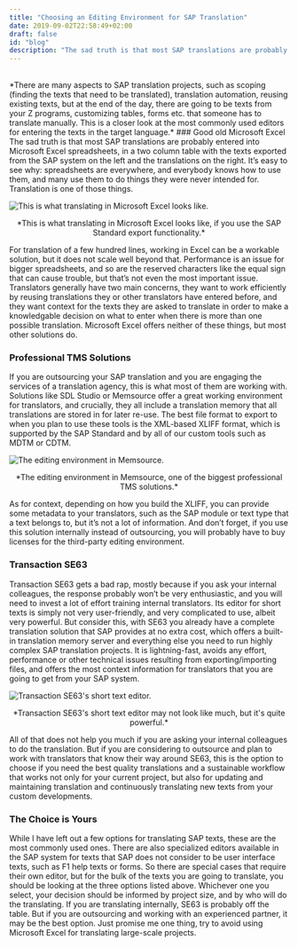 ```yaml
---
title: "Choosing an Editing Environment for SAP Translation"
date: 2019-09-02T22:58:49+02:00
draft: false
id: "blog"
description: "The sad truth is that most SAP translations are probably entered into Microsoft Excel spreadsheets, in a two column table with the texts exported from the SAP system on the left and the translations on the right."
---
```

<br>
*There are many aspects to SAP translation projects, such as scoping (finding the texts that need to be translated), translation automation, reusing existing texts, but at the end of the day, there are going to be texts from your Z programs, customizing tables, forms etc. that someone has to translate manually. This is a closer look at the most commonly used editors for entering the texts in the target language.*
### Good old Microsoft Excel
The sad truth is that most SAP translations are probably entered into Microsoft Excel spreadsheets, in a two column table with the texts exported from the SAP system on the left and the translations on the right. It’s easy to see why: spreadsheets are everywhere, and everybody knows how to use them, and many use them to do things they were never intended for. Translation is one of those things. 

![This is what translating in Microsoft Excel looks like.](/img/blog/Excel.jpg)
<center>*This is what translating in Microsoft Excel looks like, if you use the SAP Standard export functionality.*</center>

For translation of a few hundred lines, working in Excel can be a workable solution, but it does not scale well beyond that. Performance is an issue for  bigger spreadsheets, and so are the reserved characters like the equal sign that can cause trouble, but that’s not even the most important issue. Translators generally have two main concerns, they want to work efficiently by reusing translations they or other translators have entered before, and they want context for the texts they are asked to translate in order to make a knowledgable decision on what to enter when there is more than one possible translation. Microsoft Excel offers neither of these things, but most other solutions do.
### Professional TMS Solutions
If you are outsourcing your SAP translation and you are engaging the services of a translation agency, this is what most of them are working with. Solutions like SDL Studio or Memsource offer a great working environment for translators, and crucially, they all include a translation memory that all translations are stored in for later re-use. The best file format to export to when you plan to use these tools is the XML-based XLIFF format, which is supported by the SAP Standard and by all of our custom tools such as MDTM or CDTM. 

![The editing environment in Memsource.](/img/blog/Memsource.jpg)
<center>*The editing environment in Memsource, one of the biggest professional TMS solutions.*</center>

As for context,  depending on how you build the XLIFF, you can provide some metadata to your translators, such as the SAP module or text type that a text belongs to, but it’s not a lot of information. And don’t forget, if you use this solution internally instead of outsourcing, you will probably have to buy licenses for the third-party editing environment.
### Transaction SE63
Transaction SE63 gets a bad rap, mostly because if you ask your internal colleagues, the response probably won’t be very enthusiastic, and you will need to invest a lot of effort training internal translators. Its editor for short texts is simply not very user-friendly, and very complicated to use, albeit very powerful.
But consider this, with SE63 you already have a complete translation solution that SAP provides at no extra cost, which offers a built-in translation memory server and everything else you need to run highly complex SAP translation projects. It is lightning-fast, avoids any effort, performance or other technical issues resulting from exporting/importing files, and offers the most context information for translators that you are going to get from your SAP system.

![Transaction SE63's short text editor.](/img/blog/SE63.jpg)
<center>*Transaction SE63's short text editor may not look like much, but it's quite powerful.*</center>

All of that does not help you much if you are asking your internal colleagues to do the translation. But if you are considering to outsource and plan to work with translators that know their way around SE63, this is the option to choose if you need the best quality translations and a sustainable workflow that works not only for your current project, but also for updating and maintaining translation and continuously translating new texts from your custom developments.
### The Choice is Yours
While I have left out a few options for translating SAP texts, these are the most commonly used ones. There are also specialized editors available in the SAP system for texts that SAP does not consider to be user interface texts, such as F1 help texts or forms. So there are special cases that require their own editor, but for the bulk of the texts you are going to translate, you should be looking at the three options listed above.
Whichever one you select, your decision should be informed by project size, and by who will do the translating. If you are translating internally, SE63 is probably off the table. But if you are outsourcing and working with an experienced partner, it may be the best option. Just promise me one thing, try to avoid using Microsoft Excel for translating large-scale projects.


